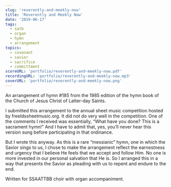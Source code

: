 ```yaml
---
slug: 'reverently-and-meekly-now'
title: 'Reverently and Meekly Now'
date: '2019-06-17'
tags:
  - satb
  - organ
  - hymn
  - arrangement
topics:
  - covenant
  - savior
  - sacrifice
  - committment
scoreURL: 'portfolio/reverently-and-meekly-now.pdf'
recordingURL: 'portfolio/reverently-and-meekly-now.mp3'
coverURL: 'portfolio/reverently-and-meekly-now.png'
---
```


An arrangement of hymn #185 from the 1985 edition of the hymn book of the Church of Jesus Christ of Latter-day Saints.

I submitted this arrangement to the annual sheet music competition hosted by freeldssheetmusic.org. It did not do very well in the competition. One of the comments I received was essentially, “What have you done? This is a sacrament hymn!” And I have to admit that, yes, you’ll never hear this version sung before participating in that ordinance.

But I wrote this anyway. As this is a rare “messianic” hymn, one in which the Savior sings to us, I chose to make the arrangement reflect the earnestness and urgency that I believe He feels that we accept and follow Him. No one is more invested in our personal salvation that He is. So I arranged this in a way that presents the Savior as pleading with us to repent and endure to the end.

Written for SSAATTBB choir with organ accompaniment.
